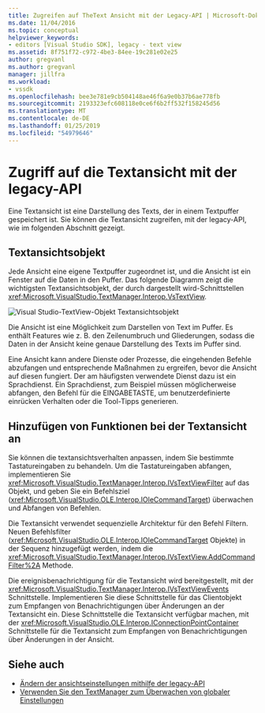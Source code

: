 ```yaml
---
title: Zugreifen auf TheText Ansicht mit der Legacy-API | Microsoft-Dokumentation
ms.date: 11/04/2016
ms.topic: conceptual
helpviewer_keywords:
- editors [Visual Studio SDK], legacy - text view
ms.assetid: 8f751f72-c972-4be3-84ee-19c281e02e25
author: gregvanl
ms.author: gregvanl
manager: jillfra
ms.workload:
- vssdk
ms.openlocfilehash: bee3e781e9cb504148ae46f6a9e0b37b6ae778fb
ms.sourcegitcommit: 2193323efc608118e0ce6f6b2ff532f158245d56
ms.translationtype: MT
ms.contentlocale: de-DE
ms.lasthandoff: 01/25/2019
ms.locfileid: "54979646"
---
```

# <a name="access-the-text-view-by-using-the-legacy-api"></a>Zugriff auf die Textansicht mit der legacy-API
Eine Textansicht ist eine Darstellung des Texts, der in einem Textpuffer gespeichert ist. Sie können die Textansicht zugreifen, mit der legacy-API, wie im folgenden Abschnitt gezeigt.

## <a name="text-view-object"></a>Textansichtsobjekt
 Jede Ansicht eine eigene Textpuffer zugeordnet ist, und die Ansicht ist ein Fenster auf die Daten in den Puffer. Das folgende Diagramm zeigt die wichtigsten Textansichtsobjekt, der durch dargestellt wird-Schnittstellen <xref:Microsoft.VisualStudio.TextManager.Interop.VsTextView>.

 ![Visual Studio-TextView-Objekt](../extensibility/media/vstextview.gif "Vstextview") Textansichtsobjekt

 Die Ansicht ist eine Möglichkeit zum Darstellen von Text im Puffer. Es enthält Features wie z. B. den Zeilenumbruch und Gliederungen, sodass die Daten in der Ansicht keine genaue Darstellung des Texts im Puffer sind.

 Eine Ansicht kann andere Dienste oder Prozesse, die eingehenden Befehle abzufangen und entsprechende Maßnahmen zu ergreifen, bevor die Ansicht auf diesen fungiert. Der am häufigsten verwendete Dienst dazu ist ein Sprachdienst. Ein Sprachdienst, zum Beispiel müssen möglicherweise abfangen, den Befehl für die EINGABETASTE, um benutzerdefinierte einrücken Verhalten oder die Tool-Tipps generieren.

## <a name="add-functionality-to-the-text-view"></a>Hinzufügen von Funktionen bei der Textansicht an
 Sie können die textansichtsverhalten anpassen, indem Sie bestimmte Tastatureingaben zu behandeln. Um die Tastatureingaben abfangen, implementieren Sie <xref:Microsoft.VisualStudio.TextManager.Interop.IVsTextViewFilter> auf das Objekt, und geben Sie ein Befehlsziel (<xref:Microsoft.VisualStudio.OLE.Interop.IOleCommandTarget>) überwachen und Abfangen von Befehlen.

 Die Textansicht verwendet sequenzielle Architektur für den Befehl Filtern. Neuen Befehlsfilter (<xref:Microsoft.VisualStudio.OLE.Interop.IOleCommandTarget> Objekte) in der Sequenz hinzugefügt werden, indem die <xref:Microsoft.VisualStudio.TextManager.Interop.IVsTextView.AddCommandFilter%2A> Methode.

 Die ereignisbenachrichtigung für die Textansicht wird bereitgestellt, mit der <xref:Microsoft.VisualStudio.TextManager.Interop.IVsTextViewEvents> Schnittstelle. Implementieren Sie diese Schnittstelle für das Clientobjekt zum Empfangen von Benachrichtigungen über Änderungen an der Textansicht ein. Diese Schnittstelle die Textansicht verfügbar machen, mit der <xref:Microsoft.VisualStudio.OLE.Interop.IConnectionPointContainer> Schnittstelle für die Textansicht zum Empfangen von Benachrichtigungen über Änderungen in der Ansicht.

## <a name="see-also"></a>Siehe auch

- [Ändern der ansichtseinstellungen mithilfe der legacy-API](../extensibility/changing-view-settings-by-using-the-legacy-api.md)
- [Verwenden Sie den TextManager zum Überwachen von globaler Einstellungen](../extensibility/using-the-text-manager-to-monitor-global-settings.md)